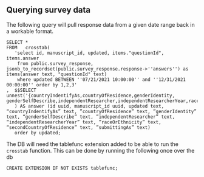 ## Querying survey data

The following query will pull response data from a given date range back in a workable format.

```
SELECT *
FROM   crosstab(
   'select id, manuscript_id, updated, items."questionId", items.answer
	from public.survey_response, jsonb_to_recordset(public.survey_response.response->''answers'') as items(answer text, "questionId" text)
	where updated BETWEEN ''07/21/2021 10:00:00'' and ''12/31/2021 00:00:00'' order by 1,2,3'
,  $$SELECT unnest('{countryIndentifyAs,countryOfResidence,genderIdentity, genderSelfDescribe,independentResearcher,independentResearcherYear,raceOrEthnicity,secondCountryOfResidence,submittingAs}'::text[])$$
   ) AS answer (id uuid, manuscript_id uuid, updated text, “countryIndentifyAs” text, ”countryOfResidence” text, ”genderIdentity” text, “genderSelfDescribe” text, ”independentResearcher” text, “independentResearcherYear” text, ”raceOrEthnicity” text, “secondCountryOfResidence” text, ”submittingAs” text)
   order by updated;
```

The DB will need the tablefunc extension added to be able to run the `crosstab` function. This can be done by running the following once over the db

```
CREATE EXTENSION IF NOT EXISTS tablefunc;
```

